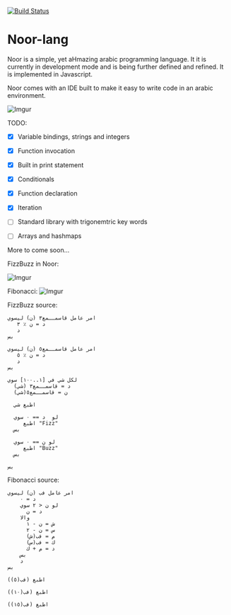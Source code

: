 [![Build Status](https://travis-ci.org/SimplyAhmazing/noor.svg)](https://travis-ci.org/SimplyAhmazing/noor)

# Noor-lang


Noor is a simple, yet aHmazing arabic programming language. It it is currently
in development mode and is being further defined and refined. It is implemented
in Javascript.

Noor comes with an IDE built to make it easy to write code in an
arabic environment.


![Imgur](http://i.imgur.com/oWQw0Xu.png)


TODO:
- [x] Variable bindings, strings and integers
- [x] Function invocation
- [x] Built in print statement
- [x] Conditionals
- [x] Function declaration
- [x] Iteration
- [ ] Standard library with trigonemtric key words
- [ ] Arrays and hashmaps


More to come soon...


FizzBuzz in Noor:

![Imgur](http://i.imgur.com/v1z1guF.png)


Fibonacci:
![Imgur](http://i.imgur.com/62TyjeP.png)


FizzBuzz source:
```
امر عامل قاسمــمع٣ (ن) ليسوي
   د = ن ٪ ٣
   د
بس

امر عامل قاسمــمع٥ (ن) ليسوي
   د = ن ٪ ٥
   د
بس

لكل شي في [١..١٠٠] سوي
  د = قاسمــمع٣ (شي)
  ن = قاسمــمع٥(شي)

  اطبع شي

  لو  د == ٠ سوي
     اطبع "Fizz"
  بس

  لو ن == ٠ سوي
     اطبع "Buzz"
  بس

بس
```


Fibonacci source:
```
امر عامل فب (ن) ليسوي
    د = ٠
    لو ن < ٢ سوي
      د = ن
    والا
      ش = ن - ١
      س = ن - ٢
      م = فب(ش)
      ك = فب(س)
      د = م + ك
    بس
    د
بس

اطبع (فب(٥))

اطبع (فب(١٠))

اطبع (فب(١٥))
```
